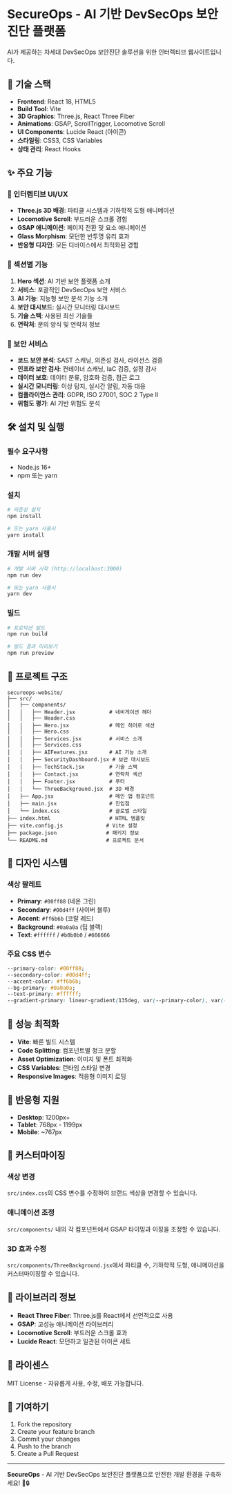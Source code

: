 # SecureOps - AI 기반 DevSecOps 보안진단 플랫폼

AI가 제공하는 차세대 DevSecOps 보안진단 솔루션을 위한 인터렉티브 웹사이트입니다.

## 🚀 기술 스택

- **Frontend**: React 18, HTML5
- **Build Tool**: Vite
- **3D Graphics**: Three.js, React Three Fiber
- **Animations**: GSAP, ScrollTrigger, Locomotive Scroll
- **UI Components**: Lucide React (아이콘)
- **스타일링**: CSS3, CSS Variables
- **상태 관리**: React Hooks

## ✨ 주요 기능

### 🎨 인터렙티브 UI/UX
- **Three.js 3D 배경**: 파티클 시스템과 기하학적 도형 애니메이션
- **Locomotive Scroll**: 부드러운 스크롤 경험
- **GSAP 애니메이션**: 페이지 전환 및 요소 애니메이션
- **Glass Morphism**: 모던한 반투명 유리 효과
- **반응형 디자인**: 모든 디바이스에서 최적화된 경험

### 📱 섹션별 기능
1. **Hero 섹션**: AI 기반 보안 플랫폼 소개
2. **서비스**: 포괄적인 DevSecOps 보안 서비스
3. **AI 기능**: 지능형 보안 분석 기능 소개
4. **보안 대시보드**: 실시간 모니터링 대시보드
5. **기술 스택**: 사용된 최신 기술들
6. **연락처**: 문의 양식 및 연락처 정보

### 🎯 보안 서비스
- **코드 보안 분석**: SAST 스캐닝, 의존성 검사, 라이선스 검증
- **인프라 보안 검사**: 컨테이너 스캐닝, IaC 검증, 설정 감사
- **데이터 보호**: 데이터 분류, 암호화 검증, 접근 로그
- **실시간 모니터링**: 이상 탐지, 실시간 알림, 자동 대응
- **컴플라이언스 관리**: GDPR, ISO 27001, SOC 2 Type II
- **위험도 평가**: AI 기반 위험도 분석

## 🛠️ 설치 및 실행

### 필수 요구사항
- Node.js 16+
- npm 또는 yarn

### 설치
```bash
# 의존성 설치
npm install

# 또는 yarn 사용시
yarn install
```

### 개발 서버 실행
```bash
# 개발 서버 시작 (http://localhost:3000)
npm run dev

# 또는 yarn 사용시
yarn dev
```

### 빌드
```bash
# 프로덕션 빌드
npm run build

# 빌드 결과 미리보기
npm run preview
```

## 📁 프로젝트 구조

```
secureops-website/
├── src/
│   ├── components/
│   │   ├── Header.jsx           # 네비게이션 헤더
│   │   ├── Header.css
│   │   ├── Hero.jsx             # 메인 히어로 섹션
│   │   ├── Hero.css
│   │   ├── Services.jsx         # 서비스 소개
│   │   ├── Services.css
│   │   ├── AIFeatures.jsx       # AI 기능 소개
│   │   ├── SecurityDashboard.jsx # 보안 대시보드
│   │   ├── TechStack.jsx        # 기술 스택
│   │   ├── Contact.jsx          # 연락처 섹션
│   │   ├── Footer.jsx           # 푸터
│   │   └── ThreeBackground.jsx  # 3D 배경
│   ├── App.jsx                  # 메인 앱 컴포넌트
│   ├── main.jsx                 # 진입점
│   └── index.css                # 글로벌 스타일
├── index.html                   # HTML 템플릿
├── vite.config.js              # Vite 설정
├── package.json                # 패키지 정보
└── README.md                   # 프로젝트 문서
```

## 🎨 디자인 시스템

### 색상 팔레트
- **Primary**: `#00ff88` (네온 그린)
- **Secondary**: `#00d4ff` (사이버 블루)
- **Accent**: `#ff6b6b` (코랄 레드)
- **Background**: `#0a0a0a` (딥 블랙)
- **Text**: `#ffffff` / `#b0b0b0` / `#666666`

### 주요 CSS 변수
```css
--primary-color: #00ff88;
--secondary-color: #00d4ff;
--accent-color: #ff6b6b;
--bg-primary: #0a0a0a;
--text-primary: #ffffff;
--gradient-primary: linear-gradient(135deg, var(--primary-color), var(--secondary-color));
```

## 🚀 성능 최적화

- **Vite**: 빠른 빌드 시스템
- **Code Splitting**: 컴포넌트별 청크 분할
- **Asset Optimization**: 이미지 및 폰트 최적화
- **CSS Variables**: 런타임 스타일 변경
- **Responsive Images**: 적응형 이미지 로딩

## 📱 반응형 지원

- **Desktop**: 1200px+
- **Tablet**: 768px - 1199px
- **Mobile**: ~767px

## 🔧 커스터마이징

### 색상 변경
`src/index.css`의 CSS 변수를 수정하여 브랜드 색상을 변경할 수 있습니다.

### 애니메이션 조정
`src/components/` 내의 각 컴포넌트에서 GSAP 타이밍과 이징을 조정할 수 있습니다.

### 3D 효과 수정
`src/components/ThreeBackground.jsx`에서 파티클 수, 기하학적 도형, 애니메이션을 커스터마이징할 수 있습니다.

## 🌟 라이브러리 정보

- **React Three Fiber**: Three.js를 React에서 선언적으로 사용
- **GSAP**: 고성능 애니메이션 라이브러리
- **Locomotive Scroll**: 부드러운 스크롤 효과
- **Lucide React**: 모던하고 일관된 아이콘 세트

## 📄 라이센스

MIT License - 자유롭게 사용, 수정, 배포 가능합니다.

## 👥 기여하기

1. Fork the repository
2. Create your feature branch
3. Commit your changes
4. Push to the branch
5. Create a Pull Request

---

**SecureOps** - AI 기반 DevSecOps 보안진단 플랫폼으로 안전한 개발 환경을 구축하세요! 🚀🔒 